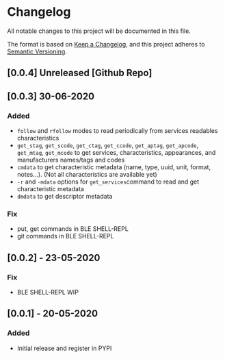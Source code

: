 # Changelog
All notable changes to this project will be documented in this file.

The format is based on [Keep a Changelog](https://keepachangelog.com/en/1.0.0/),
and this project adheres to [Semantic Versioning](https://semver.org/spec/v2.0.0.html).

## [0.0.4] Unreleased [Github Repo]
## [0.0.3] 30-06-2020 
### Added
- `follow` and `rfollow` modes to read periodically from services readables characteristics
- `get_stag`, `get_scode`, `get_ctag`, `get_ccode`, `get_aptag`, `get_apcode`,
`get_mtag`, `get_mcode` to get services, characteristics, appearances, and manufacturers names/tags and codes
- `cmdata` to get characteristic metadata (name, type, uuid, unit, format, notes...). (Not all characteristics are available yet)
- `-r` and `-mdata` options for `get_services`command to read and get characteristic metadata
- `dmdata` to get descriptor metadata
### Fix
- put, get commands in BLE SHELL-REPL
- git commands in BLE SHELL-REPL
## [0.0.2] - 23-05-2020
### Fix
- BLE SHELL-REPL WIP
## [0.0.1] - 20-05-2020
### Added
- Initial release and register in PYPI
